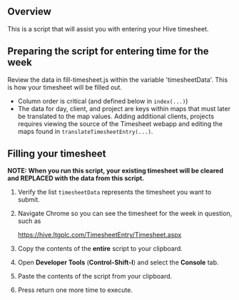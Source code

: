 ## Overview

This is a script that will assist you with entering your Hive timesheet.

## Preparing the script for entering time for the week

Review the data in fill-timesheet.js within the variable 'timesheetData'. This is how your timesheet
will be filled out. 

* Column order is critical (and defined below in `index(...)`)
* The data for day, client, and project are keys within maps that must later be translated to the map values.
  Adding additional clients, projects requires viewing the source of the Timesheet webapp and editing
  the maps found in `translateTimesheetEntry(...)`.

## Filling your timesheet

**NOTE: When you run this script, your existing timesheet will be cleared and REPLACED with the data
from this script.**

1. Verify the list `timesheetData` represents the timesheet you want to submit.

2. Navigate Chrome so you can see the timesheet for the week in question, such as

    https://hive.ltgplc.com/TimesheetEntry/Timesheet.aspx

3. Copy the contents of the **entire** script to your clipboard.

4. Open **Developer Tools** (**Control-Shift-I**) and select the **Console** tab.

5. Paste the contents of the script from your clipboard. 

6. Press return one more time to execute.

